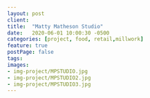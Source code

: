 ```yaml
---
layout: post
client: 
title:  "Matty Matheson Studio"
date:   2020-06-01 10:00:30 -0500
categories: [project, food, retail,millwork]
feature: true
postPage: false
tags:
images: 
- img-project/MPSTUDIO.jpg
- img-project/MPSTUDIO2.jpg
- img-project/MPSTUDIO3.jpg
---
```



